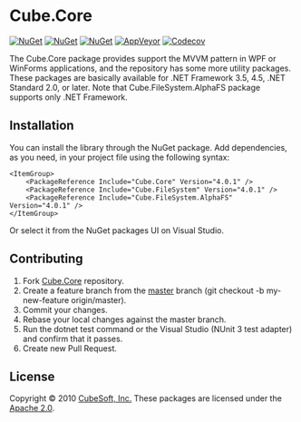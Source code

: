Cube.Core
====

[![NuGet](https://badgen.net/nuget/v/cube.core?label=core)](https://www.nuget.org/packages/cube.core/)
[![NuGet](https://badgen.net/nuget/v/cube.filesystem?label=filesystem)](https://www.nuget.org/packages/cube.filesystem/)
[![NuGet](https://badgen.net/nuget/v/cube.filesystem.alphafs?label=alphafs)](https://www.nuget.org/packages/cube.filesystem.alphafs/)
[![AppVeyor](https://badgen.net/appveyor/ci/clown/cube-core)](https://ci.appveyor.com/project/clown/cube-core)
[![Codecov](https://badgen.net/codecov/c/github/cube-soft/cube.core)](https://codecov.io/gh/cube-soft/cube.core)

The Cube.Core package provides support the MVVM pattern in WPF or WinForms applications,
and the repository has some more utility packages.
These packages are basically available for .NET Framework 3.5, 4.5, .NET Standard 2.0, or later.
Note that Cube.FileSystem.AlphaFS package supports only .NET Framework.

## Installation

You can install the library through the NuGet package.
Add dependencies, as you need, in your project file using the following syntax:

    <ItemGroup>
        <PackageReference Include="Cube.Core" Version="4.0.1" />
        <PackageReference Include="Cube.FileSystem" Version="4.0.1" />
        <PackageReference Include="Cube.FileSystem.AlphaFS" Version="4.0.1" />
    </ItemGroup>

Or select it from the NuGet packages UI on Visual Studio.

## Contributing

1. Fork [Cube.Core](https://github.com/cube-soft/Cube.Core/fork) repository.
2. Create a feature branch from the [master](https://github.com/cube-soft/Cube.Core/tree/master) branch (git checkout -b my-new-feature origin/master).
3. Commit your changes.
4. Rebase your local changes against the master branch.
5. Run the dotnet test command or the Visual Studio (NUnit 3 test adapter) and confirm that it passes.
6. Create new Pull Request.

## License

Copyright © 2010 [CubeSoft, Inc.](https://www.cube-soft.jp/)
These packages are licensed under the [Apache 2.0](https://github.com/cube-soft/Cube.Core/blob/master/License.txt).